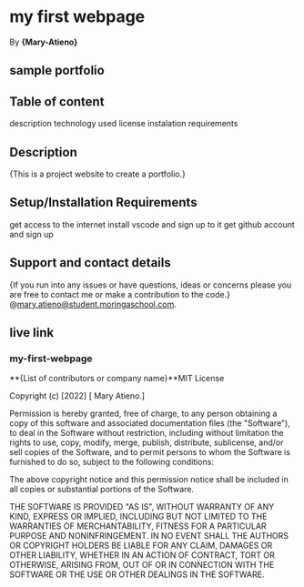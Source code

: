 # my first webpage

By **{Mary-Atieno}**

## sample portfolio

## Table of content

   description
   technology used
   license
   instalation requirements

## Description

{This is a project website to create a portfolio.}

## Setup/Installation Requirements

get access to the internet
install vscode and sign up to it
get github account and sign up

## Support and contact details

{If you run into any issues or have questions, ideas or concerns please you are free to contact me or make a contribution to the code.}
@mary.atieno@student.moringaschool.com.

## live link

### my-first-webpage

**{List of contributors or company name}**MIT License

Copyright (c) [2022] [ Mary Atieno.]

Permission is hereby granted, free of charge, to any person obtaining a copy
of this software and associated documentation files (the "Software"), to deal
in the Software without restriction, including without limitation the rights
to use, copy, modify, merge, publish, distribute, sublicense, and/or sell
copies of the Software, and to permit persons to whom the Software is
furnished to do so, subject to the following conditions:

The above copyright notice and this permission notice shall be included in all
copies or substantial portions of the Software.

THE SOFTWARE IS PROVIDED "AS IS", WITHOUT WARRANTY OF ANY KIND, EXPRESS OR
IMPLIED, INCLUDING BUT NOT LIMITED TO THE WARRANTIES OF MERCHANTABILITY,
FITNESS FOR A PARTICULAR PURPOSE AND NONINFRINGEMENT. IN NO EVENT SHALL THE
AUTHORS OR COPYRIGHT HOLDERS BE LIABLE FOR ANY CLAIM, DAMAGES OR OTHER
LIABILITY, WHETHER IN AN ACTION OF CONTRACT, TORT OR OTHERWISE, ARISING FROM,
OUT OF OR IN CONNECTION WITH THE SOFTWARE OR THE USE OR OTHER DEALINGS IN THE
SOFTWARE.
